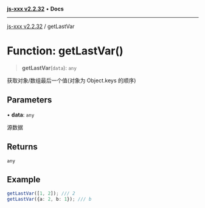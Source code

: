 [**js-xxx v2.2.32**](../README.md) • **Docs**

***

[js-xxx v2.2.32](../README.md) / getLastVar

# Function: getLastVar()

> **getLastVar**(`data`): `any`

获取对象/数组最后一个值(对象为 Object.keys 的顺序)

## Parameters

• **data**: `any`

源数据

## Returns

`any`

## Example

```ts
getLastVar([1, 2]); /// 2
getLastVar({a: 2, b: 1}); /// b
```
